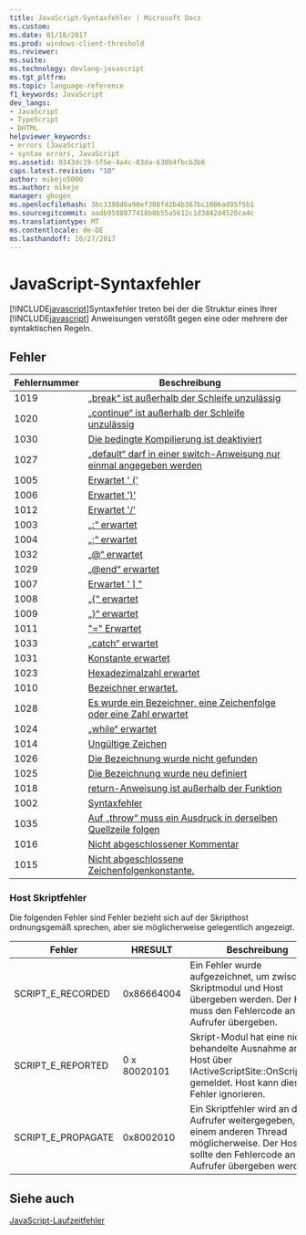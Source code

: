 ```yaml
---
title: JavaScript-Syntaxfehler | Microsoft Docs
ms.custom: 
ms.date: 01/18/2017
ms.prod: windows-client-threshold
ms.reviewer: 
ms.suite: 
ms.technology: devlang-javascript
ms.tgt_pltfrm: 
ms.topic: language-reference
f1_keywords: JavaScript
dev_langs:
- JavaScript
- TypeScript
- DHTML
helpviewer_keywords:
- errors [JavaScript]
- syntax errors, JavaScript
ms.assetid: 0343dc19-5f5e-4a4c-83da-630b4fbcb3b6
caps.latest.revision: "10"
author: mikejo5000
ms.author: mikejo
manager: ghogen
ms.openlocfilehash: 3bc3398d6a90ef308fd2b4b367bc1006ad95f5b1
ms.sourcegitcommit: aadb9588877418b8b55a5612c1d3842d4520ca4c
ms.translationtype: MT
ms.contentlocale: de-DE
ms.lasthandoff: 10/27/2017
---
```

# <a name="javascript-syntax-errors"></a>JavaScript-Syntaxfehler
[!INCLUDE[javascript](../../javascript/includes/javascript-md.md)]Syntaxfehler treten bei der die Struktur eines Ihrer [!INCLUDE[javascript](../../javascript/includes/javascript-md.md)] Anweisungen verstößt gegen eine oder mehrere der syntaktischen Regeln.  
  
## <a name="errors"></a>Fehler  
  
|Fehlernummer|Beschreibung|  
|------------------|-----------------|  
|1019|[„break“ ist außerhalb der Schleife unzulässig](../../javascript/misc/can-t-have-break-outside-of-loop.md)|  
|1020|[„continue“ ist außerhalb der Schleife unzulässig](../../javascript/misc/can-t-have-continue-outside-of-loop.md)|  
|1030|[Die bedingte Kompilierung ist deaktiviert](../../javascript/misc/conditional-compilation-is-turned-off.md)|  
|1027|[„default“ darf in einer switch-Anweisung nur einmal angegeben werden](../../javascript/misc/default-can-only-appear-once-in-a-switch-statement.md)|  
|1005|[Erwartet ' ('](../../javascript/misc/expected-left-parenthesis-javascript.md)|  
|1006|[Erwartet ')'](../../javascript/misc/expected-right-parenthesis-javascript.md)|  
|1012|[Erwartet '/'](../../javascript/misc/expected-minus.md)|  
|1003|[„:“ erwartet](../../javascript/misc/expected-colon.md)|  
|1004|[„;“ erwartet](../../javascript/misc/expected-semicolon.md)|  
|1032|[„@“ erwartet](../../javascript/misc/expected-at.md)|  
|1029|[„@end“ erwartet](../../javascript/misc/expected-at-end.md)|  
|1007|[Erwartet ' &#93; "](../../javascript/misc/expected-right-square-bracket.md)|  
|1008|[„{“ erwartet](../../javascript/misc/expected-left-curly-brace.md)|  
|1009|[„}“ erwartet](../../javascript/misc/expected-right-curly-brace.md)|  
|1011|["=" Erwartet](../../javascript/misc/expected-equal-javascript.md)|  
|1033|[„catch“ erwartet](../../javascript/misc/expected-catch.md)|  
|1031|[Konstante erwartet](../../javascript/misc/expected-constant.md)|  
|1023|[Hexadezimalzahl erwartet](../../javascript/misc/expected-hexadecimal-digit.md)|  
|1010|[Bezeichner erwartet.](../../javascript/misc/expected-identifier-javascript.md)|  
|1028|[Es wurde ein Bezeichner, eine Zeichenfolge oder eine Zahl erwartet](../../javascript/misc/expected-identifier-string-or-number.md)|  
|1024|[„while“ erwartet](../../javascript/misc/expected-while.md)|  
|1014|[Ungültige Zeichen](../../javascript/misc/invalid-character-javascript.md)|  
|1026|[Die Bezeichnung wurde nicht gefunden](../../javascript/misc/label-not-found.md)|  
|1025|[Die Bezeichnung wurde neu definiert](../../javascript/misc/label-redefined.md)|  
|1018|[return-Anweisung ist außerhalb der Funktion](../../javascript/misc/return-statement-outside-of-function.md)|  
|1002|[Syntaxfehler](../../javascript/misc/syntax-error-javascript.md)|  
|1035|[Auf „throw“ muss ein Ausdruck in derselben Quellzeile folgen](../../javascript/misc/throw-must-be-followed-by-an-expression-on-the-same-source-line.md)|  
|1016|[Nicht abgeschlossener Kommentar](../../javascript/misc/unterminated-comment.md)|  
|1015|[Nicht abgeschlossene Zeichenfolgenkonstante.](../../javascript/misc/unterminated-string-constant-javascript.md)|  
  
### <a name="script-host-errors"></a>Host Skriptfehler  
 Die folgenden Fehler sind Fehler bezieht sich auf der Skripthost ordnungsgemäß sprechen, aber sie möglicherweise gelegentlich angezeigt.  
  
|Fehler|HRESULT|Beschreibung|  
|-----------|-------------|-----------------|  
|SCRIPT_E_RECORDED|0x86664004|Ein Fehler wurde aufgezeichnet, um zwischen Skriptmodul und Host übergeben werden. Der Host muss den Fehlercode an dem Aufrufer übergeben.|  
|SCRIPT_E_REPORTED|0 x 80020101|Skript-Modul hat eine nicht behandelte Ausnahme an den Host über IActiveScriptSite::OnScriptError gemeldet. Host kann diesen Fehler ignorieren.|  
|SCRIPT_E_PROPAGATE|0x8002010|Ein Skriptfehler wird an den Aufrufer weitergegeben, die in einem anderen Thread möglicherweise. Der Host sollte den Fehlercode an dem Aufrufer übergeben werden.|  
  
## <a name="see-also"></a>Siehe auch  
 [JavaScript-Laufzeitfehler](../../javascript/reference/javascript-run-time-errors.md)